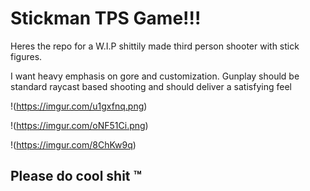 # Stickman TPS Game!!!
 
 Heres the repo for a W.I.P shittily made third person shooter with stick figures.
 
 I want heavy emphasis on gore and customization. Gunplay should be standard raycast based shooting and should deliver a satisfying feel


!(https://imgur.com/u1gxfnq.png)

!(https://imgur.com/oNF51Ci.png)

!(https://imgur.com/8ChKw9q)

## Please do cool shit ™